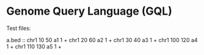 Genome Query Language (GQL)
==========================

Test files:

a.bed
::
	chr1	10	50	a1	1	+
	chr1	20	60	a2	1	+
	chr1	30	40	a3	1	+
	chr1	100	120	a4	1	+
	chr1	110	130	a5	1	+


